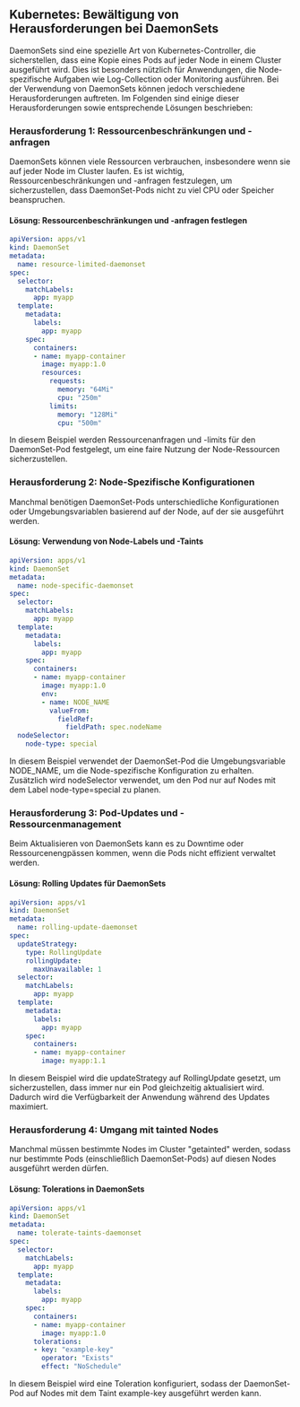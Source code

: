 ## Kubernetes: Bewältigung von Herausforderungen bei DaemonSets

DaemonSets sind eine spezielle Art von Kubernetes-Controller, die sicherstellen, dass eine Kopie eines Pods auf jeder Node in einem Cluster ausgeführt wird. Dies ist besonders nützlich für Anwendungen, die Node-spezifische Aufgaben wie Log-Collection oder Monitoring ausführen. Bei der Verwendung von DaemonSets können jedoch verschiedene Herausforderungen auftreten. Im Folgenden sind einige dieser Herausforderungen sowie entsprechende Lösungen beschrieben:

### Herausforderung 1: Ressourcenbeschränkungen und -anfragen

DaemonSets können viele Ressourcen verbrauchen, insbesondere wenn sie auf jeder Node im Cluster laufen. Es ist wichtig, Ressourcenbeschränkungen und -anfragen festzulegen, um sicherzustellen, dass DaemonSet-Pods nicht zu viel CPU oder Speicher beanspruchen.

#### Lösung: Ressourcenbeschränkungen und -anfragen festlegen

```yaml
apiVersion: apps/v1
kind: DaemonSet
metadata:
  name: resource-limited-daemonset
spec:
  selector:
    matchLabels:
      app: myapp
  template:
    metadata:
      labels:
        app: myapp
    spec:
      containers:
      - name: myapp-container
        image: myapp:1.0
        resources:
          requests:
            memory: "64Mi"
            cpu: "250m"
          limits:
            memory: "128Mi"
            cpu: "500m"
```

In diesem Beispiel werden Ressourcenanfragen und -limits für den DaemonSet-Pod festgelegt, um eine faire Nutzung der Node-Ressourcen sicherzustellen.

### Herausforderung 2: Node-Spezifische Konfigurationen
Manchmal benötigen DaemonSet-Pods unterschiedliche Konfigurationen oder Umgebungsvariablen basierend auf der Node, auf der sie ausgeführt werden.

#### Lösung: Verwendung von Node-Labels und -Taints

```yaml
apiVersion: apps/v1
kind: DaemonSet
metadata:
  name: node-specific-daemonset
spec:
  selector:
    matchLabels:
      app: myapp
  template:
    metadata:
      labels:
        app: myapp
    spec:
      containers:
      - name: myapp-container
        image: myapp:1.0
        env:
        - name: NODE_NAME
          valueFrom:
            fieldRef:
              fieldPath: spec.nodeName
  nodeSelector:
    node-type: special

```

In diesem Beispiel verwendet der DaemonSet-Pod die Umgebungsvariable NODE_NAME, um die Node-spezifische Konfiguration zu erhalten. Zusätzlich wird nodeSelector verwendet, um den Pod nur auf Nodes mit dem Label node-type=special zu planen.

### Herausforderung 3: Pod-Updates und -Ressourcenmanagement
Beim Aktualisieren von DaemonSets kann es zu Downtime oder Ressourcenengpässen kommen, wenn die Pods nicht effizient verwaltet werden.

#### Lösung: Rolling Updates für DaemonSets

```yaml
apiVersion: apps/v1
kind: DaemonSet
metadata:
  name: rolling-update-daemonset
spec:
  updateStrategy:
    type: RollingUpdate
    rollingUpdate:
      maxUnavailable: 1
  selector:
    matchLabels:
      app: myapp
  template:
    metadata:
      labels:
        app: myapp
    spec:
      containers:
      - name: myapp-container
        image: myapp:1.1

```

In diesem Beispiel wird die updateStrategy auf RollingUpdate gesetzt, um sicherzustellen, dass immer nur ein Pod gleichzeitig aktualisiert wird. Dadurch wird die Verfügbarkeit der Anwendung während des Updates maximiert.

### Herausforderung 4: Umgang mit tainted Nodes
Manchmal müssen bestimmte Nodes im Cluster "getainted" werden, sodass nur bestimmte Pods (einschließlich DaemonSet-Pods) auf diesen Nodes ausgeführt werden dürfen.

#### Lösung: Tolerations in DaemonSets

```yaml
apiVersion: apps/v1
kind: DaemonSet
metadata:
  name: tolerate-taints-daemonset
spec:
  selector:
    matchLabels:
      app: myapp
  template:
    metadata:
      labels:
        app: myapp
    spec:
      containers:
      - name: myapp-container
        image: myapp:1.0
      tolerations:
      - key: "example-key"
        operator: "Exists"
        effect: "NoSchedule"

```

In diesem Beispiel wird eine Toleration konfiguriert, sodass der DaemonSet-Pod auf Nodes mit dem Taint example-key ausgeführt werden kann.